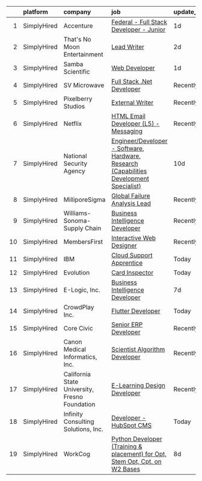 

|    | platform    | company                                        | job                                                                                                                                                                                                       | update_time   | location            |
|---:|:------------|:-----------------------------------------------|:----------------------------------------------------------------------------------------------------------------------------------------------------------------------------------------------------------|:--------------|:--------------------|
|  1 | SimplyHired | Accenture                                      | [Federal - Full Stack Developer - Junior](https://www.simplyhired.com/job/RnuNhIyQmPNMJSeYi1K0e9-Ho1PviLvKkDpHLxdoiw1Vjjw2YFMr7w?q=interactive+developer)                                                 | 1d            | Arlington, VA       |
|  2 | SimplyHired | That's No Moon Entertainment                   | [Lead Writer](https://www.simplyhired.com/job/V_xNLWwTAjOL5y3eZOHGJBgbxgqdEFbichWOixlAnhK-Q9aXgSwkPA?q=interactive+developer)                                                                             | 2d            | Los Angeles, CA     |
|  3 | SimplyHired | Samba Scientific                               | [Web Developer](https://www.simplyhired.com/job/pBcYObLu75vZEc8Fp1yTFyUvdaS_HR2ZNMOP84WEgAlanjDd8PXh0Q?q=interactive+developer)                                                                           | 1d            | Remote              |
|  4 | SimplyHired | SV Microwave                                   | [Full Stack .Net Developer](https://www.simplyhired.com/job/SQpOGmPGS1FW4Rtfop_CoOFSJR262kbRGZD39EuaIbB2JA0VA77o8A?q=interactive+developer)                                                               | Recently      | West Palm Beach, FL |
|  5 | SimplyHired | Pixelberry Studios                             | [External Writer](https://www.simplyhired.com/job/rPywX1e11ANu8J3rvfPSjT7w5bBDSmDglyPyne_9hrecurU4oOH08Q?q=interactive+developer)                                                                         | Recently      | Mountain View, CA   |
|  6 | SimplyHired | Netflix                                        | [HTML Email Developer (L5) - Messaging](https://www.simplyhired.com/job/1bXVxt5BiO0MD0IViaSIetDkT_fhFoZwnqAbC8nd3-MrVMl4GV84Zg?q=interactive+developer)                                                   | Recently      | Los Angeles, CA     |
|  7 | SimplyHired | National Security Agency                       | [Engineer/Developer - Software, Hardware, Research (Capabilities Development Specialist)](https://www.simplyhired.com/job/RGYdC1dZjfyK30s_xAYJ5U3BOYIitMKqcs9kZ4cQUlsrLxkTw7gVXg?q=interactive+developer) | 10d           | Fort Meade, MD      |
|  8 | SimplyHired | MilliporeSigma                                 | [Global Failure Analysis Lead](https://www.simplyhired.com/job/3mTpY2aeNAX4Vuhv0r4cJN_-U_dDGRACh17zZ7ynCB-YXSOQZFPT-g?q=interactive+developer)                                                            | Recently      | Sheboygan Falls, WI |
|  9 | SimplyHired | Williams-Sonoma-Supply Chain                   | [Business Intelligence Developer](https://www.simplyhired.com/job/DOVrNdSlXpxMLIOMaFU1urU270XPD1XK-hW-H29mE6_ao4t7523Owg?q=interactive+developer)                                                         | Recently      | Olive Branch, MS    |
| 10 | SimplyHired | MembersFirst                                   | [Interactive Web Designer](https://www.simplyhired.com/job/BApHw7JGz5-TXEuoNQo_xTM4-1lhJYJe2kJ5_qyxwtF_akJ0pzfOFA?q=interactive+developer)                                                                | Recently      | Remote              |
| 11 | SimplyHired | IBM                                            | [Cloud Support Apprentice](https://www.simplyhired.com/job/sC_NSHocfgt4LyhczMpwHZxY5TYW_rt8ehYJdtiiN97ot5xLq5nEgQ?q=interactive+developer)                                                                | Today         | San Jose, CA        |
| 12 | SimplyHired | Evolution                                      | [Card Inspector](https://www.simplyhired.com/job/raXkYJ_nZkEiGVZp5rVV_NYPchvSqBZgSGAXc5821_LX065vjiqddg?q=interactive+developer)                                                                          | Today         | Fairfield, CT       |
| 13 | SimplyHired | E-Logic, Inc.                                  | [Business Intelligence Developer](https://www.simplyhired.com/job/5pobhDuXWcv7ccfPICsKavFysnYDOS-mqnW0v02iXWq4qCy2ChYGNg?q=interactive+developer)                                                         | 7d            | Richmond, VA        |
| 14 | SimplyHired | CrowdPlay Inc.                                 | [Flutter Developer](https://www.simplyhired.com/job/BXtYk3dOcbyFr82InPxFD7W3mE7ND4jBdF2CuRhLf2omXeNk2Khrzg?q=interactive+developer)                                                                       | Today         | Remote              |
| 15 | SimplyHired | Core Civic                                     | [Senior ERP Developer](https://www.simplyhired.com/job/4w4unxVESQsgVKBZj5znRfiu8S71r115NI66QlY_UweH6lqOq7vb7w?q=interactive+developer)                                                                    | Recently      | Brentwood, TN       |
| 16 | SimplyHired | Canon Medical Informatics, Inc.                | [Scientist Algorithm Developer](https://www.simplyhired.com/job/xeMyvvskHmQaeaJh2VgmXwaHMx2tq7HwAbGYZqrdg_2FWU-9CvYGEw?q=interactive+developer)                                                           | Recently      | Minnetonka, MN      |
| 17 | SimplyHired | California State University, Fresno Foundation | [E-Learning Design Developer](https://www.simplyhired.com/job/gIB6pHo13oezwawFLqndIPpOGn_hDmoWCrqZ7K3HGgUXJsmuvlqluw?q=interactive+developer)                                                             | Recently      | Fresno, CA          |
| 18 | SimplyHired | Infinity Consulting Solutions, Inc.            | [Developer - HubSpot CMS](https://www.simplyhired.com/job/H2RGvHq1P_D9faXweq-7SOZ-fO-SPpphRUKVgQ1D1XvjeOW1RqZKmw?q=interactive+developer)                                                                 | Today         | Minneapolis, MN     |
| 19 | SimplyHired | WorkCog                                        | [Python Developer (Training & placement) for Opt, Stem Opt, Cpt. on W2 Bases](https://www.simplyhired.com/job/Vc5zB4h5ySwiZWOdeGSIWrB_UDZHKWEc3kFFAAxYiOcKH8w1Yu4cTg?q=interactive+developer)             | 8d            | Remote              |